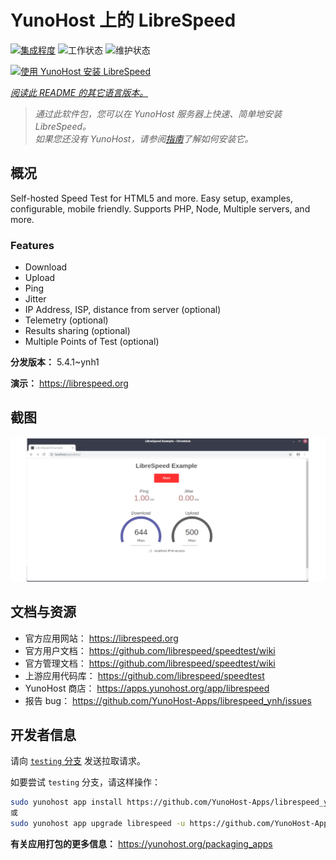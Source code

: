 <!--
注意：此 README 由 <https://github.com/YunoHost/apps/tree/master/tools/readme_generator> 自动生成
请勿手动编辑。
-->

# YunoHost 上的 LibreSpeed

[![集成程度](https://dash.yunohost.org/integration/librespeed.svg)](https://ci-apps.yunohost.org/ci/apps/librespeed/) ![工作状态](https://ci-apps.yunohost.org/ci/badges/librespeed.status.svg) ![维护状态](https://ci-apps.yunohost.org/ci/badges/librespeed.maintain.svg)

[![使用 YunoHost 安装 LibreSpeed](https://install-app.yunohost.org/install-with-yunohost.svg)](https://install-app.yunohost.org/?app=librespeed)

*[阅读此 README 的其它语言版本。](./ALL_README.md)*

> *通过此软件包，您可以在 YunoHost 服务器上快速、简单地安装 LibreSpeed。*  
> *如果您还没有 YunoHost，请参阅[指南](https://yunohost.org/install)了解如何安装它。*

## 概况

Self-hosted Speed Test for HTML5 and more. Easy setup, examples, configurable, mobile friendly. Supports PHP, Node, Multiple servers, and more.

### Features

- Download
- Upload
- Ping
- Jitter
- IP Address, ISP, distance from server (optional)
- Telemetry (optional)
- Results sharing (optional)
- Multiple Points of Test (optional)


**分发版本：** 5.4.1~ynh1

**演示：** <https://librespeed.org>

## 截图

![LibreSpeed 的截图](./doc/screenshots/screenshot.png)

## 文档与资源

- 官方应用网站： <https://librespeed.org>
- 官方用户文档： <https://github.com/librespeed/speedtest/wiki>
- 官方管理文档： <https://github.com/librespeed/speedtest/wiki>
- 上游应用代码库： <https://github.com/librespeed/speedtest>
- YunoHost 商店： <https://apps.yunohost.org/app/librespeed>
- 报告 bug： <https://github.com/YunoHost-Apps/librespeed_ynh/issues>

## 开发者信息

请向 [`testing` 分支](https://github.com/YunoHost-Apps/librespeed_ynh/tree/testing) 发送拉取请求。

如要尝试 `testing` 分支，请这样操作：

```bash
sudo yunohost app install https://github.com/YunoHost-Apps/librespeed_ynh/tree/testing --debug
或
sudo yunohost app upgrade librespeed -u https://github.com/YunoHost-Apps/librespeed_ynh/tree/testing --debug
```

**有关应用打包的更多信息：** <https://yunohost.org/packaging_apps>
